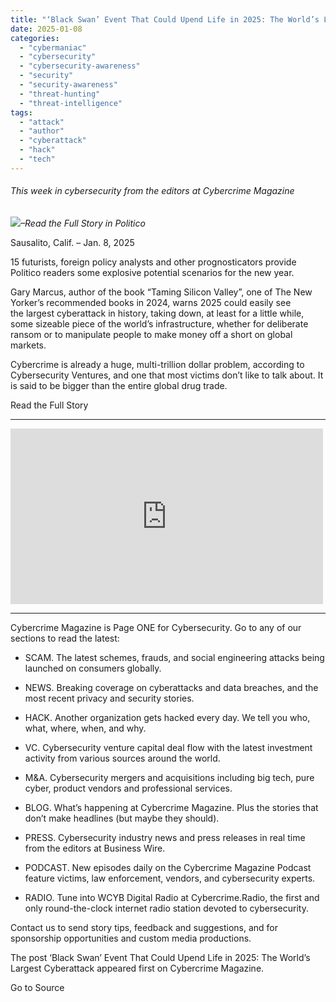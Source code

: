 ```yaml
---
title: "‘Black Swan’ Event That Could Upend Life in 2025: The World’s Largest Cyberattack"
date: 2025-01-08
categories: 
  - "cybermaniac"
  - "cybersecurity"
  - "cybersecurity-awareness"
  - "security"
  - "security-awareness"
  - "threat-hunting"
  - "threat-intelligence"
tags: 
  - "attack"
  - "author"
  - "cyberattack"
  - "hack"
  - "tech"
---
```


###### _This week in cybersecurity from the editors at Cybercrime Magazine_

_![](http://cybersecurityventures.com/wp-content/uploads/2020/09/icon-rss.png)–Read the Full Story in Politico_

Sausalito, Calif. – Jan. 8, 2025

15 futurists, foreign policy analysts and other prognosticators provide Politico readers some explosive potential scenarios for the new year.

Gary Marcus, author of the book “Taming Silicon Valley”, one of The New Yorker’s recommended books in 2024, warns 2025 could easily see the largest cyberattack in history, taking down, at least for a little while, some sizeable piece of the world’s infrastructure, whether for deliberate ransom or to manipulate people to make money off a short on global markets.

Cybercrime is already a huge, multi-trillion dollar problem, according to Cybersecurity Ventures, and one that most victims don’t like to talk about. It is said to be bigger than the entire global drug trade.

Read the Full Story

* * *

<iframe title="Steve Morgan, Cybereconomy Pundit" width="500" height="281" src="https://www.youtube.com/embed/8lyNduR7iOw?feature=oembed" frameborder="0" allow="accelerometer; autoplay; clipboard-write; encrypted-media; gyroscope; picture-in-picture; web-share" referrerpolicy="strict-origin-when-cross-origin" allowfullscreen></iframe>

* * *

Cybercrime Magazine is Page ONE for Cybersecurity. Go to any of our sections to read the latest:

- SCAM. The latest schemes, frauds, and social engineering attacks being launched on consumers globally.

- NEWS. Breaking coverage on cyberattacks and data breaches, and the most recent privacy and security stories.

- HACK. Another organization gets hacked every day. We tell you who, what, where, when, and why.

- VC. Cybersecurity venture capital deal flow with the latest investment activity from various sources around the world.

- M&A. Cybersecurity mergers and acquisitions including big tech, pure cyber, product vendors and professional services.

- BLOG. What’s happening at Cybercrime Magazine. Plus the stories that don’t make headlines (but maybe they should).

- PRESS. Cybersecurity industry news and press releases in real time from the editors at Business Wire.

- PODCAST. New episodes daily on the Cybercrime Magazine Podcast feature victims, law enforcement, vendors, and cybersecurity experts.

- RADIO. Tune into WCYB Digital Radio at Cybercrime.Radio, the first and only round-the-clock internet radio station devoted to cybersecurity.

Contact us to send story tips, feedback and suggestions, and for sponsorship opportunities and custom media productions.

The post ‘Black Swan’ Event That Could Upend Life in 2025: The World’s Largest Cyberattack appeared first on Cybercrime Magazine.

Go to Source
